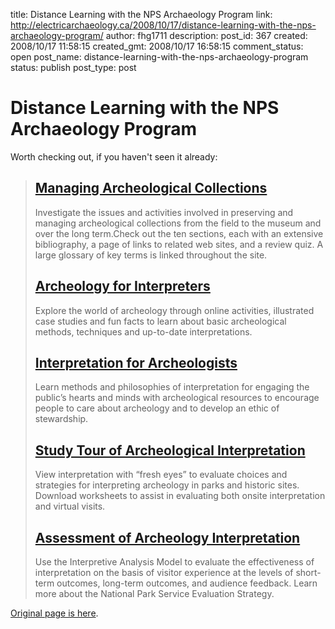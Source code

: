 title: Distance Learning with the NPS Archaeology Program
link: http://electricarchaeology.ca/2008/10/17/distance-learning-with-the-nps-archaeology-program/
author: fhg1711
description: 
post_id: 367
created: 2008/10/17 11:58:15
created_gmt: 2008/10/17 16:58:15
comment_status: open
post_name: distance-learning-with-the-nps-archaeology-program
status: publish
post_type: post

# Distance Learning with the NPS Archaeology Program

Worth checking out, if you haven't seen it already: 

> ## [Managing Archeological Collections](http://www.nps.gov/archeology/collections/index.htm)
> 
> Investigate the issues and activities involved in preserving and managing archeological collections from the field to the museum and over the long term.Check out the ten sections, each with an extensive bibliography, a page of links to related web sites, and a review quiz. A large glossary of key terms is linked throughout the site. 
> 
> ## [Archeology for Interpreters](http://www.nps.gov/archeology/AforI/index.htm)
> 
> Explore the world of archeology through online activities, illustrated case studies and fun facts to learn about basic archeological methods, techniques and up-to-date interpretations. 
> 
> ## [Interpretation for Archeologists](http://www.nps.gov/archeology/IforA/index.htm)
> 
> Learn methods and philosophies of interpretation for engaging the public’s hearts and minds with archeological resources to encourage people to care about archeology and to develop an ethic of stewardship. 
> 
> ## [Study Tour of Archeological Interpretation](http://www.nps.gov/archeology/studytour/index.htm)
> 
> View interpretation with “fresh eyes” to evaluate choices and strategies for interpreting archeology in parks and historic sites. Download worksheets to assist in evaluating both onsite interpretation and virtual visits. 
> 
> ## [Assessment of Archeology Interpretation](http://www.nps.gov/archeology/aiassess/index.htm)
> 
> Use the Interpretive Analysis Model to evaluate the effectiveness of interpretation on the basis of visitor experience at the levels of short-term outcomes, long-term outcomes, and audience feedback. Learn more about the National Park Service Evaluation Strategy.

[Original page is here](http://www.nps.gov/archeology/tools/distlearn.htm).